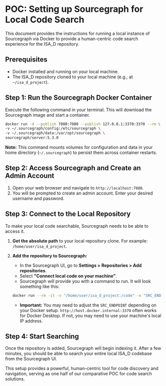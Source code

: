 # POC: Setting up Sourcegraph for Local Code Search

This document provides the instructions for running a local instance of Sourcegraph via Docker to provide a human-centric code search experience for the ISA_D repository.

## Prerequisites

*   Docker installed and running on your local machine.
*   The ISA_D repository cloned to your local machine (e.g., at `~/isa_d_project`).

## Step 1: Run the Sourcegraph Docker Container

Execute the following command in your terminal. This will download the Sourcegraph image and start a container.

```bash
docker run -d --publish 7080:7080 --publish 127.0.0.1:3370:3370 --rm \
-v ~/.sourcegraph/config:/etc/sourcegraph \
-v ~/.sourcegraph/data:/var/opt/sourcegraph \
sourcegraph/server:5.3.0
```

**Note:** This command mounts volumes for configuration and data in your home directory (`~/.sourcegraph`) to persist them across container restarts.

## Step 2: Access Sourcegraph and Create an Admin Account

1.  Open your web browser and navigate to `http://localhost:7080`.
2.  You will be prompted to create an admin account. Enter your desired username and password.

## Step 3: Connect to the Local Repository

To make your local code searchable, Sourcegraph needs to be able to access it.

1.  **Get the absolute path** to your local repository clone. For example: `/home/user/isa_d_project`.
2.  **Add the repository to Sourcegraph:**
    *   In the Sourcegraph UI, go to **Settings > Repositories > Add repositories**.
    *   Select **"Connect local code on your machine"**.
    *   Sourcegraph will provide you with a command to run. It will look something like this:

    ```bash
    docker run --rm -it -v "/home/user/isa_d_project:/code" -e "SRC_ENDPOINT=http://host.docker.internal:3370" sourcegraph/src-cli:latest repo add --file <(echo '[{"name": "github.com/isa-superapp/isa-superapp-local", "path": "/code", "enabled": true}]')
    ```
    *   **Important:** You may need to adjust the `SRC_ENDPOINT` depending on your Docker setup. `http://host.docker.internal:3370` often works for Docker Desktop. If not, you may need to use your machine's local IP address.

## Step 4: Start Searching

Once the repository is added, Sourcegraph will begin indexing it. After a few minutes, you should be able to search your entire local ISA_D codebase from the Sourcegraph UI.

This setup provides a powerful, human-centric tool for code discovery and navigation, serving as one half of our comparative POC for code search solutions.
